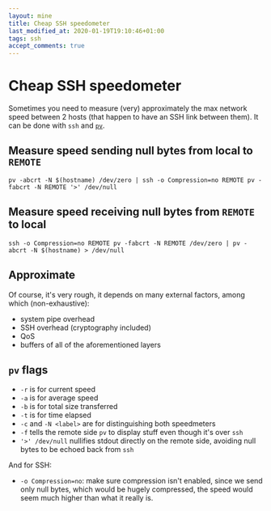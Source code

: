 ```yaml
---
layout: mine
title: Cheap SSH speedometer
last_modified_at: 2020-01-19T19:10:46+01:00
tags: ssh
accept_comments: true
---
```


# Cheap SSH speedometer

Sometimes you need to measure (very) approximately the max network speed between 2 hosts (that happen to have an SSH link between them). It can be done with `ssh` and [`pv`](https://ivarch.com/programs/pv.shtml).

## Measure speed sending null bytes from local to `REMOTE`

	pv -abcrt -N $(hostname) /dev/zero | ssh -o Compression=no REMOTE pv -fabcrt -N REMOTE '>' /dev/null

## Measure speed receiving null bytes from `REMOTE` to local

	ssh -o Compression=no REMOTE pv -fabcrt -N REMOTE /dev/zero | pv -abcrt -N $(hostname) > /dev/null

## Approximate

Of course, it's very rough, it depends on many external factors, among which (non-exhaustive):

* system pipe overhead
* SSH overhead (cryptography included)
* QoS
* buffers of all of the aforementioned layers

## `pv` flags
* `-r` is for current speed
* `-a` is for average speed
* `-b` is for total size transferred
* `-t` is for time elapsed
* `-c` and `-N <label>` are for distinguishing both speedmeters
* `-f` tells the remote side `pv` to display stuff even though it's over `ssh`
* `'>' /dev/null` nullifies stdout directly on the remote side, avoiding null bytes to be echoed back from `ssh`

And for SSH:
* `-o Compression=no`: make sure compression isn't enabled, since we send only null bytes, which would be hugely compressed, the speed would seem much higher than what it really is.
